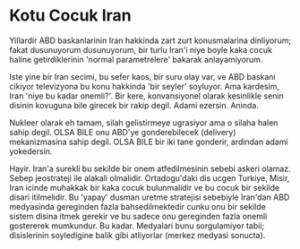 # Kotu Cocuk Iran

Yillardir ABD baskanlarinin Iran hakkinda zart zurt konusmalarina dinliyorum; fakat dusunuyorum dusunuyorum, bir turlu Iran'i niye boyle kaka cocuk haline getirdiklerinin 'normal parametrelere' bakarak anlayamiyorum.

Iste yine bir Iran secimi, bu sefer kaos, bir suru olay var, ve ABD baskani cikiyor televizyona bu konu hakkinda 'bir seyler' soyluyor. Ama kardesim, Iran 'niye bu kadar onemli?'. Bir kere, konvansiyonel olarak kesinlikle senin disinin kovuguna bile girecek bir rakip degil. Adami ezersin. Aninda.

Nukleer olarak eh tamam, silah gelistirmeye ugrasiyor ama o silaha halen sahip degil. OLSA BILE onu ABD'ye gonderebilecek (delivery) mekanizmasina sahip degil. OLSA BILE bir iki tane gonderir, ardindan adami yokedersin.

Hayir. Iran'a surekli bu sekilde bir onem atfedilmesinin sebebi askeri olamaz. Sebep jeostrateji ile alakali olmalidir. Ortadogu'daki dis ucgen Turkiye, Misir, Iran icinde muhakkak bir kaka cocuk bulunmalidir ve bu cocuk bir sekilde disari itilmelidir. Bu 'yapay' dusman uretme stratejisi sebebiyle Iran'dan ABD medyasinda gereginden fazla bahsedilmektedir cunku onu bir sekilde sistem disina itmek gerekir ve bu sadece onu gereginden fazla onemli gostererek mumkundur. Bu kadar. Medyalari bunu sorgulamiyor tabii; disislerinin soyledigine balik gibi atliyorlar (merkez medyasi sonucta).
